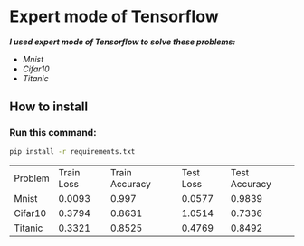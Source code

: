 # Expert mode of Tensorflow

***I used expert mode of Tensorflow to solve these problems:***
- *Mnist*
- *Cifar10*
- *Titanic*

## How to install
### Run this command:
```bash
pip install -r requirements.txt
```


<table>
    <tr>
        <td>Problem</td>
        <td>Train Loss</td>
        <td>Train Accuracy</td>
        <td>Test Loss</td>
        <td>Test Accuracy</td>
    </tr>
    <tr>
        <td>Mnist</td>
        <td>0.0093</td>
        <td>0.997</td>
        <td>0.0577</td>
        <td>0.9839</td>
    </tr>
    <tr>
        <td>Cifar10</td>
        <td>0.3794</td>
        <td>0.8631</td>
        <td>1.0514</td>
        <td>0.7336</td>
    </tr>
    <tr>
        <td>Titanic</td>
        <td>0.3321</td>
        <td>0.8525</td>
        <td>0.4769</td>
        <td>0.8492</td>
    </tr>
</table>
